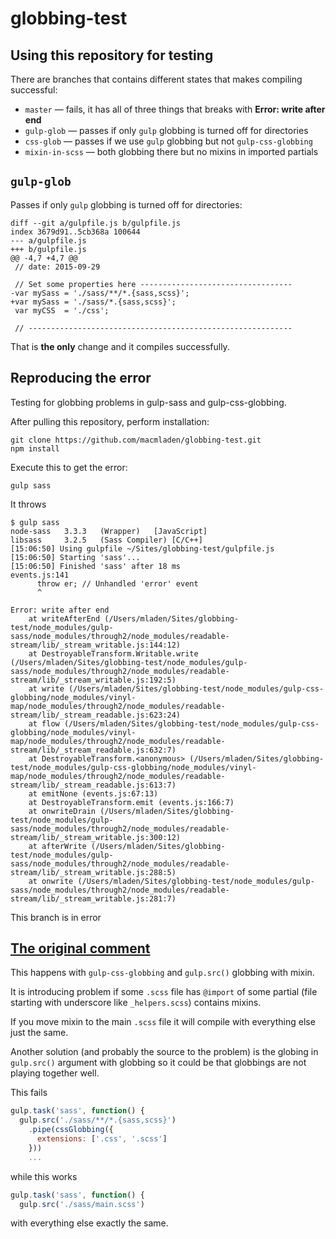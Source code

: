 # globbing-test

## Using this repository for testing
 
There are branches that contains different states that makes compiling successful:

* `master` — fails, it has all of three things that breaks with **Error: write after end**
* `gulp-glob` — passes if only `gulp` globbing is turned off for directories
* `css-glob` — passes if we use `gulp` globbing but not `gulp-css-globbing`
* `mixin-in-scss` — both globbing there but no mixins in imported partials

## `gulp-glob`

Passes if only `gulp` globbing is turned off for directories:

```
diff --git a/gulpfile.js b/gulpfile.js
index 3679d91..5cb368a 100644
--- a/gulpfile.js
+++ b/gulpfile.js
@@ -4,7 +4,7 @@
 // date: 2015-09-29
 
 // Set some properties here ----------------------------------
-var mySass = './sass/**/*.{sass,scss}';
+var mySass = './sass/*.{sass,scss}';
 var myCSS  = './css';
 
 // -----------------------------------------------------------
```

That is **the only** change and it compiles successfully.

## Reproducing the error

Testing for globbing problems in gulp-sass and gulp-css-globbing.

After pulling this repository, perform installation:

```shell
git clone https://github.com/macmladen/globbing-test.git
npm install
```

Execute this to get the error:

```
gulp sass
```

It throws

```
$ gulp sass
node-sass	3.3.3	(Wrapper)	[JavaScript]
libsass  	3.2.5	(Sass Compiler)	[C/C++]
[15:06:50] Using gulpfile ~/Sites/globbing-test/gulpfile.js
[15:06:50] Starting 'sass'...
[15:06:50] Finished 'sass' after 18 ms
events.js:141
      throw er; // Unhandled 'error' event
      ^

Error: write after end
    at writeAfterEnd (/Users/mladen/Sites/globbing-test/node_modules/gulp-sass/node_modules/through2/node_modules/readable-stream/lib/_stream_writable.js:144:12)
    at DestroyableTransform.Writable.write (/Users/mladen/Sites/globbing-test/node_modules/gulp-sass/node_modules/through2/node_modules/readable-stream/lib/_stream_writable.js:192:5)
    at write (/Users/mladen/Sites/globbing-test/node_modules/gulp-css-globbing/node_modules/vinyl-map/node_modules/through2/node_modules/readable-stream/lib/_stream_readable.js:623:24)
    at flow (/Users/mladen/Sites/globbing-test/node_modules/gulp-css-globbing/node_modules/vinyl-map/node_modules/through2/node_modules/readable-stream/lib/_stream_readable.js:632:7)
    at DestroyableTransform.<anonymous> (/Users/mladen/Sites/globbing-test/node_modules/gulp-css-globbing/node_modules/vinyl-map/node_modules/through2/node_modules/readable-stream/lib/_stream_readable.js:613:7)
    at emitNone (events.js:67:13)
    at DestroyableTransform.emit (events.js:166:7)
    at onwriteDrain (/Users/mladen/Sites/globbing-test/node_modules/gulp-sass/node_modules/through2/node_modules/readable-stream/lib/_stream_writable.js:300:12)
    at afterWrite (/Users/mladen/Sites/globbing-test/node_modules/gulp-sass/node_modules/through2/node_modules/readable-stream/lib/_stream_writable.js:288:5)
    at onwrite (/Users/mladen/Sites/globbing-test/node_modules/gulp-sass/node_modules/through2/node_modules/readable-stream/lib/_stream_writable.js:281:7)
```

This branch is in error

## [The original comment](https://github.com/dlmanning/gulp-sass/issues/274#issuecomment-145564899)

This happens with `gulp-css-globbing` and `gulp.src()` globbing with mixin.

It is introducing problem if some `.scss` file has `@import` of some partial (file starting with underscore like `_helpers.scss`) contains mixins.

If you move mixin to the main `.scss` file it will compile with everything else just the same.

Another solution (and probably the source to the problem) is the globing in `gulp.src()` argument with globbing so it could be that globbings are not playing together well.

This fails

```javascript
gulp.task('sass', function() {
  gulp.src('./sass/**/*.{sass,scss}')
    .pipe(cssGlobbing({
      extensions: ['.css', '.scss']
    }))
    ...
```

while this works

```javascript
gulp.task('sass', function() {
  gulp.src('./sass/main.scss')
```

with everything else exactly the same.
